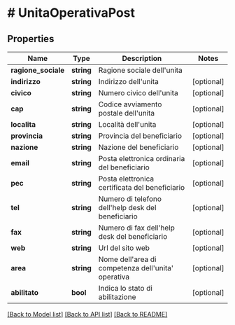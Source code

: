 # # UnitaOperativaPost

## Properties

Name | Type | Description | Notes
------------ | ------------- | ------------- | -------------
**ragione_sociale** | **string** | Ragione sociale dell&#39;unita |
**indirizzo** | **string** | Indirizzo dell&#39;unita | [optional]
**civico** | **string** | Numero civico dell&#39;unita | [optional]
**cap** | **string** | Codice avviamento postale dell&#39;unita | [optional]
**localita** | **string** | Località dell&#39;unita | [optional]
**provincia** | **string** | Provincia del beneficiario | [optional]
**nazione** | **string** | Nazione del beneficiario | [optional]
**email** | **string** | Posta elettronica ordinaria del beneficiario | [optional]
**pec** | **string** | Posta elettronica certificata del beneficiario | [optional]
**tel** | **string** | Numero di telefono dell&#39;help desk del beneficiario | [optional]
**fax** | **string** | Numero di fax dell&#39;help desk del beneficiario | [optional]
**web** | **string** | Url del sito web | [optional]
**area** | **string** | Nome dell&#39;area di competenza dell&#39;unita&#39; operativa | [optional]
**abilitato** | **bool** | Indica lo stato di abilitazione | [optional]

[[Back to Model list]](../../README.md#models) [[Back to API list]](../../README.md#endpoints) [[Back to README]](../../README.md)
